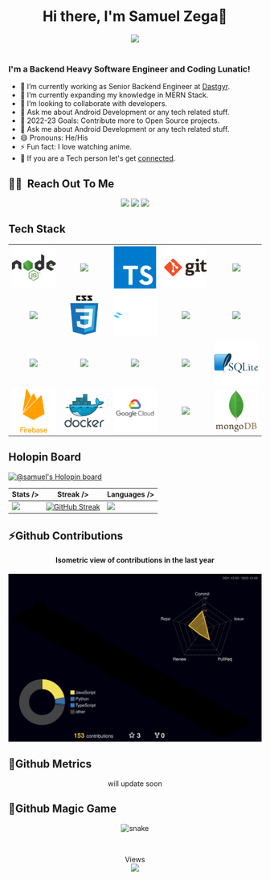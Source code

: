  <div align="center">
    <h1> Hi there, I'm Samuel Zega🚀<a href="#"></h1>
  </div>
<p align="center">
<a href="https://github.com/samuelzega"><img src="https://readme-typing-svg.herokuapp.com?lines=NodeJs+And+NestJs+Developer;Senior+Backend+Engineer;AWS+And+Oracle+Cloud+Consultant;MERN+STACK+Developer&center=true&width=500&height=50"></a>
  



<br/>
<br/>


### I'm a Backend Heavy Software Engineer and Coding Lunatic!

- 🔭 I’m currently working as Senior Backend Engineer at [Dastgyr](https://www.dastgyr.com/).
- 🌱 I’m currently expanding my knowledge in MERN Stack.
- 👯 I’m looking to collaborate with developers.
- 💬 Ask me about Android Development or any tech related stuff.
- 🥅 2022-23 Goals: Contribute more to Open Source projects.
- 💬 Ask me about Android Development or any tech related stuff.
- 😄 Pronouns: He/His
- ⚡ Fun fact: I love watching anime.
- 💎 If you are a Tech person let's get [connected](https://www.linkedin.com/in/samuelzega/).

## 🤝🏻 &nbsp;Reach Out To  Me

<p align="center">
<a href="https://www.linkedin.com/in/samuelzega/"><img src="https://img.shields.io/badge/-Samuel%20Zega-0077B5?style=flat&logo=Linkedin&logoColor=white"/></a>
<a href="mailto:samuel.zegaa@gmail.com"><img src="https://img.shields.io/badge/-samuel.zegaa@gmail.com-D14836?style=flat&logo=Gmail&logoColor=white"/></a>
<!-- <a href="https://leetcode.com/-/"><img src="https://img.shields.io/badge/-Samuel%20Zega-00000?style=flat&logo=Leetcode&logoColor=yellow"/></a> -->
<a href="https://instagram.com/samuelzega14/"><img src="https://img.shields.io/badge/-@samuelzega14-1877F2?style=flat&logo=Instagram&logoColor=white"/></a>
</p>

 <h2>Tech Stack</h2>

<table width="80%">
<tr>
	<td align='center' width="200">
        <img src="https://github.com/devicons/devicon/blob/master/icons/nodejs/nodejs-original-wordmark.svg">
    </td>
        <td align='center' width="200">
        <img src="https://github.com/abranhe/programming-languages-logos/blob/master/src/javascript/javascript.svg" width="90">
    </td>
    


 <td align='center' width="150">
        <img src="https://github.com/devicons/devicon/blob/master/icons/typescript/typescript-original.svg" width="100">
    </td>
 <td align='center' width="200">
        <img src="https://github.com/devicons/devicon/blob/master/icons/git/git-original-wordmark.svg" width="100">
    </td>
 <td align='center' width="200">
        <img src="https://www.vectorlogo.zone/logos/reactjs/reactjs-ar21.svg">
    </td>
 
</tr>
 
<tr>
    <td align='center' width="200">
        <img src="https://upload.wikimedia.org/wikipedia/commons/thumb/3/38/HTML5_Badge.svg/600px-HTML5_Badge.svg.png"  width="70">
    </td>
    <td align='center' width="200">
        <img src="https://raw.githubusercontent.com/devicons/devicon/0d6c64dbbf311879f7d563bfc3ccf559f9ed111c/icons/css3/css3-original-wordmark.svg" width="80">
    </td>
 <td align='center' width="200">
        <img src="https://github.com/devicons/devicon/blob/master/icons/tailwindcss/tailwindcss-original-wordmark.svg" width="170">
    </td>
	 <td align='center' width="200">
        <img src="https://d33wubrfki0l68.cloudfront.net/e937e774cbbe23635999615ad5d7732decad182a/26072/logo-small.ede75a6b.svg"  width="70">
    </td>
	</td>
	 <td align='center' width="200">
        <img src="https://www.logo.wine/a/logo/Amazon_Web_Services/Amazon_Web_Services-Logo.wine.svg"  width="70">
    </td>

</tr>
 
<tr>
    <td align='center' width="200">
        <img src="https://www.logo.wine/a/logo/PostgreSQL/PostgreSQL-Logo.wine.svg">
    </td>
    <td align='center' width="200">
        <img src="https://camo.githubusercontent.com/2b97405ead6d87cffc71126648f74f034ab9b77525453aaac85ca79248532854/68747470733a2f2f766567696269742e636f6d2f77702d636f6e74656e742f75706c6f6164732f323031382f30352f657870726573736a732e706e67" >
    </td>
 <td align='center' width="200">
        <img src="https://www.vectorlogo.zone/logos/heroku/heroku-ar21.svg">
    </td>
  <td align='center' width="200">
        <img src="https://download.logo.wine/logo/MySQL/MySQL-Logo.wine.png" >
    </td>
    <td align='center' width="200">
        <img src="https://github.com/devicons/devicon/blob/master/icons/sqlite/sqlite-original-wordmark.svg" width="100">
    </td>
</tr>
	
<tr>
    <td align='center' width="200">
        <img src="https://github.com/devicons/devicon/blob/master/icons/firebase/firebase-plain-wordmark.svg"  width="90">
    </td>
    <td align='center' width="200">
        <img src="https://github.com/devicons/devicon/blob/master/icons/docker/docker-original-wordmark.svg" width="80">
    </td>
 <td align='center' width="200">
        <img src="https://github.com/devicons/devicon/blob/master/icons/googlecloud/googlecloud-original-wordmark.svg" width="150">
    </td>
     <td align='center' width="200">
        <img src="https://www.logo.wine/a/logo/Oracle_Cloud_Platform/Oracle_Cloud_Platform-Logo.wine.svg" width="90">
    </td>
    <td align='center' width="200">
        <img src="https://github.com/devicons/devicon/blob/master/icons/mongodb/mongodb-original-wordmark.svg" width="90">
    </td>
</tr>
    
</table>

## Holopin Board
[![@samuel's Holopin board](https://holopin.io/api/user/board?user=zeeshan)](https://holopin.io/@zeeshan)	

|Stats />|Streak />|Languages />
|---|---|---|
|![](https://github-profile-summary-cards.vercel.app/api/cards/stats?username=samuelzega&theme=gruvbox)|[![GitHub Streak](https://streak-stats.demolab.com/?user=samuelzega&theme=gruvbox&hide_border=true&border_radius=32&date_format=j%20M%5B%20Y%5D&ring=888888)](https://git.io/streak-stats)|![](https://github-profile-summary-cards.vercel.app/api/cards/repos-per-language?username=samuelzega&theme=gruvbox)|


## ⚡️Github Contributions
	
<h4 align="center">Isometric view of contributions in the last year</h4>
<p align="center">
	<a href="./profile-3d-contrib/profile-night-rainbow.svg">
		<img width="900em" src="./profile-3d-contrib/profile-night-rainbow.svg">
	</a>
</p>

## 🚀Github Metrics

<p align="center">
	will update soon
</p>
	
## 🐛Github Magic Game

<p align="center">
  <img src="https://github.com/samuelzega/samuelzega/raw/output/github-contribution-grid-snake.svg" alt="snake"></center>
</p>
<br>

<p align="center"> 
  Views<br>
  <img src="https://profile-counter.glitch.me/samuelzega/count.svg" />
</p>




